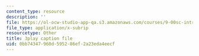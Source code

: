 ```yaml
---
content_type: resource
description: ''
file: https://ol-ocw-studio-app-qa.s3.amazonaws.com/courses/9-00sc-introduction-to-psychology-fall-2011/0bb74347960d595286ef2a23eda4eecf_SFPPw6sDHEI.vtt
file_type: application/x-subrip
resourcetype: Other
title: 3play caption file
uid: 0bb74347-960d-5952-86ef-2a23eda4eecf
---
```

